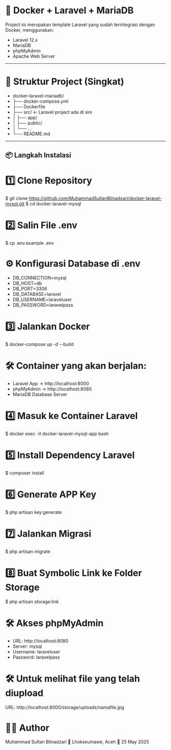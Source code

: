 # 🚀 Docker + Laravel + MariaDB

Project ini merupakan template Laravel yang sudah terintegrasi dengan Docker, menggunakan:
- Laravel 12.x
- MariaDB
- phpMyAdmin
- Apache Web Server

---

# 📂 Struktur Project (Singkat)
- docker-laravel-mariadb/
- ├── docker-compose.yml
- ├── Dockerfile
- ├── src/                  ← Laravel project ada di sini
- │   ├── app/
- │   ├── public/
- │   └── ...
- └── README.md

---

## 📦 Langkah Instalasi

# 1️⃣ Clone Repository
$ git clone https://github.com/MuhammadSultanBilnadzari/docker-laravel-mysql.git
$ cd docker-laravel-mysql

# 2️⃣ Salin File .env
$ cp .env.example .env

# ⚙️ Konfigurasi Database di .env
- DB_CONNECTION=mysql
- DB_HOST=db
- DB_PORT=3306
- DB_DATABASE=laravel
- DB_USERNAME=laraveluser
- DB_PASSWORD=laravelpass

# 3️⃣ Jalankan Docker
$ docker-compose up -d --build

# 🛠 Container yang akan berjalan:
- Laravel App → http://localhost:8000
- phpMyAdmin → http://localhost:8080
- MariaDB Database Server

# 4️⃣ Masuk ke Container Laravel
$ docker exec -it docker-laravel-mysql-app bash

# 5️⃣ Install Dependency Laravel
$ composer install

# 6️⃣ Generate APP Key
$ php artisan key:generate

# 7️⃣ Jalankan Migrasi
$ php artisan migrate

# 8️⃣ Buat Symbolic Link ke Folder Storage
$ php artisan storage:link

# 🛠 Akses phpMyAdmin
- URL: http://localhost:8080
- Server: mysql
- Username: laraveluser
- Password: laravelpass

# 🛠 Untuk melihat file yang telah diupload
URL: http://localhost:8000/storage/uploads/namafile.jpg


# 🧑‍💻 Author
Muhammad Sultan Bilnadzari
📍 Lhokseumawe, Aceh
📅 25 May 2025
